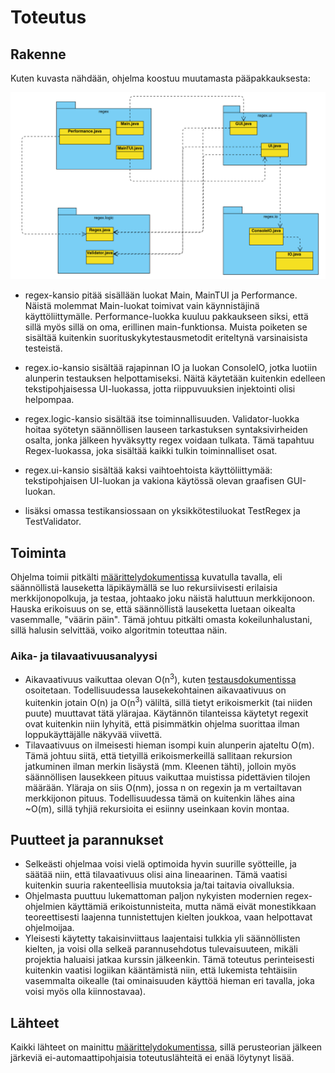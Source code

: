 # Toteutus

## Rakenne

Kuten kuvasta nähdään, ohjelma koostuu muutamasta pääpakkauksesta:

![diagram.png](https://raw.githubusercontent.com/LinAksel/tiralabra-regex/master/dokumentaatio/kuvat/diagram.png)

* regex-kansio pitää sisällään luokat Main, MainTUI ja Performance. Näistä molemmat Main-luokat toimivat vain käynnistäjinä käyttöliittymälle. Performance-luokka kuuluu pakkaukseen siksi, että sillä myös sillä on oma, erillinen main-funktionsa. Muista poiketen se sisältää kuitenkin suorituskykytestausmetodit eriteltynä varsinaisista testeistä.

* regex.io-kansio sisältää rajapinnan IO ja luokan ConsoleIO, jotka luotiin alunperin testauksen helpottamiseksi. Näitä käytetään kuitenkin edelleen tekstipohjaisessa UI-luokassa, jotta riippuvuuksien injektointi olisi helpompaa.

* regex.logic-kansio sisältää itse toiminnallisuuden. Validator-luokka hoitaa syötetyn säännöllisen lauseen tarkastuksen syntaksivirheiden osalta, jonka jälkeen hyväksytty regex voidaan tulkata. Tämä tapahtuu Regex-luokassa, joka sisältää kaikki tulkin toiminnalliset osat.

* regex.ui-kansio sisältää kaksi vaihtoehtoista käyttöliittymää: tekstipohjaisen UI-luokan ja vakiona käytössä olevan graafisen GUI-luokan.

* lisäksi omassa testikansiossaan on yksikkötestiluokat TestRegex ja TestValidator.

## Toiminta

Ohjelma toimii pitkälti [määrittelydokumentissa](/dokumentaatio/maarittelydoc.md) kuvatulla tavalla, eli säännöllistä lauseketta läpikäymällä se luo rekursiivisesti erilaisia merkkijonopolkuja, ja testaa, johtaako joku näistä haluttuun merkkijonoon. Hauska erikoisuus on se, että säännöllistä lauseketta luetaan oikealta vasemmalle, "väärin päin". Tämä johtuu pitkälti omasta kokeilunhalustani, sillä halusin selvittää, voiko algoritmin toteuttaa näin.

### Aika- ja tilavaativuusanalyysi
* Aikavaativuus vaikuttaa olevan O(n<sup>3</sup>), kuten [testausdokumentissa](/dokumentaatio/testausdoc.md) osoitetaan. Todellisuudessa lausekekohtainen aikavaativuus on kuitenkin jotain O(n) ja O(n<sup>3</sup>) väliltä, sillä tietyt erikoismerkit (tai niiden puute) muuttavat tätä ylärajaa. Käytännön tilanteissa käytetyt regexit ovat kuitenkin niin lyhyitä, että pisimmätkin ohjelma suorittaa ilman loppukäyttäjälle näkyvää viivettä.  
* Tilavaativuus on ilmeisesti hieman isompi kuin alunperin ajateltu O(m). Tämä johtuu siitä, että tietyillä erikoismerkeillä sallitaan rekursion jatkuminen ilman merkin lisäystä (mm. Kleenen tähti), jolloin myös säännöllisen lausekkeen pituus vaikuttaa muistissa pidettävien tilojen määrään. Yläraja on siis O(nm), jossa n on regexin ja m vertailtavan merkkijonon pituus. Todellisuudessa tämä on kuitenkin lähes aina ~O(m), sillä tyhjiä rekursioita ei esiinny useinkaan kovin montaa.

## Puutteet ja parannukset

* Selkeästi ohjelmaa voisi vielä optimoida hyvin suurille syötteille, ja säätää niin, että tilavaativuus olisi aina lineaarinen. Tämä vaatisi kuitenkin suuria rakenteellisia muutoksia ja/tai taitavia oivalluksia.
* Ohjelmasta puuttuu lukemattoman paljon nykyisten modernien regex-ohjelmien käyttämiä erikoistunnisteita,
mutta nämä eivät monestikkaan teoreettisesti laajenna tunnistettujen kielten joukkoa, vaan helpottavat ohjelmoijaa.
* Yleisesti käytetty takaisinviittaus laajentaisi tulkkia yli säännöllisten kielten, ja voisi olla selkeä parannusehdotus tulevaisuuteen, mikäli
projektia haluaisi jatkaa kurssin jälkeenkin. Tämä toteutus perinteisesti kuitenkin vaatisi logiikan kääntämistä niin, että lukemista tehtäisiin vasemmalta oikealle (tai ominaisuuden käyttöä hieman eri tavalla, joka voisi myös olla kiinnostavaa).

## Lähteet

Kaikki lähteet on mainittu [määrittelydokumentissa](/dokumentaatio/maarittelydoc.md), sillä perusteorian jälkeen järkeviä ei-automaattipohjaisia toteutuslähteitä ei enää löytynyt lisää.